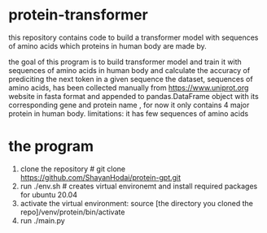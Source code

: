 # protein-transformer
this repository contains code to build a transformer model with sequences of amino acids which proteins in human body are made by.

the goal of this program is to build transformer model and train it with sequences of amino acids in human body and calculate the accuracy of prediciting the next token in a given sequence
the dataset, sequences of amino acids, has been collected manually from https://www.uniprot.org website in fasta format and appended to pandas.DataFrame object with its corresponding gene and protein name , for now it only contains 4 major protein in human body. 
limitations: it has few sequences of amino acids

# the program
1. clone the repository # git clone https://github.com/ShayanHodai/protein-gpt.git
2. run ./env.sh # creates virtual environemt and install required packages for ubuntu 20.04
3. activate the virtual environment: source [the directory you cloned the repo]/venv/protein/bin/activate
3. run ./main.py
